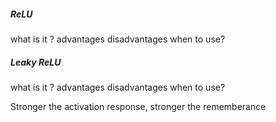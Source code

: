 ##### ReLU
what is it ? 
advantages
disadvantages
when to use?

##### Leaky ReLU
what is it ? 
advantages
disadvantages
when to use?

Stronger the activation response, stronger the rememberance
